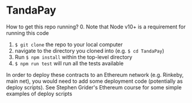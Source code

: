 # TandaPay
How to get this repo running?
0. Note that Node v10+ is a requirement for running this code
1. `$ git clone` the repo to your local computer
2. navigate to the directory you cloned into (e.g. `$ cd TandaPay`)
3. Run `$ npm install` within the top-level directory
4. `$ npm run test` will run all the tests available

In order to deploy these contracts to an Ethereum network (e.g. Rinkeby, main net), you would need to add some deployment code (potentially as deploy scripts). See Stephen Grider's Ethereum course for some simple examples of deploy scripts

